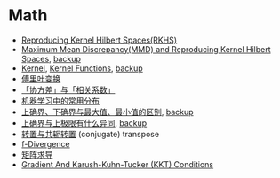 # Math

* [Reproducing Kernel Hilbert Spaces(RKHS)](1.pdf)
* [Maximum Mean Discrepancy(MMD) and Reproducing Kernel Hilbert Spaces](https://zhuanlan.zhihu.com/p/25418364), [backup](2.pdf)
* [Kernel](https://www.quora.com/What-are-Kernels-in-Machine-Learning-and-SVM), [Kernel Functions](https://en.wikipedia.org/wiki/Kernel_(statistics)#Kernel_functions_in_common_use), [backup](3.pdf)
* [傅里叶变换](https://zhuanlan.zhihu.com/p/19763358)
* [「协方差」与「相关系数」](https://www.zhihu.com/question/20852004)
* [机器学习中的常用分布](http://blog.csdn.net/tjy1220646144/article/details/44776473)
* [上确界、下确界与最大值、最小值的区别](http://www.mathchina.net/dvbbs/dispbbs.asp?boardid=4&Id=3199), [backup](4.gif)
* [上确界与上极限有什么异同](https://www.zhihu.com/question/19921998), [backup](5.png)
* [转置与共轭转置](https://ccjou.wordpress.com/2013/02/27/轉置與共軛轉置/) (conjugate) transpose
* [f-Divergence](http://blog.csdn.net/uestc_c2_403/article/details/75208644)
* [矩阵求导](http://blog.csdn.net/u010976453/article/details/54381248)
* [Gradient And Karush-Kuhn-Tucker (KKT) Conditions](http://www.cnblogs.com/vivounicorn/archive/2011/12/29/2306060.html)

